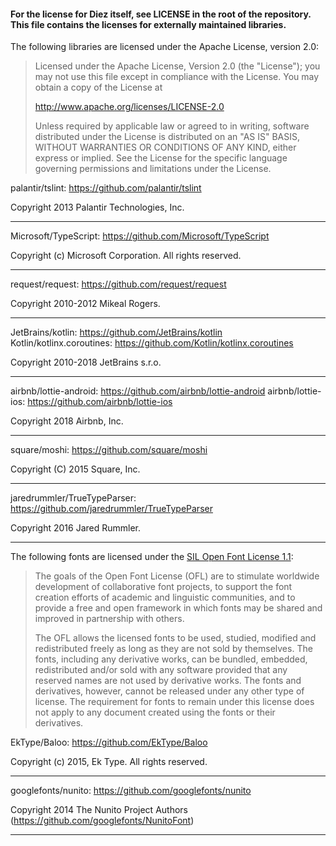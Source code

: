 #### For the license for Diez itself, see LICENSE in the root of the repository. This file contains the licenses for externally maintained libraries.

The following libraries are licensed under the Apache License, version 2.0:

> Licensed under the Apache License, Version 2.0 (the "License"); you may not use this file except in compliance with the License. You may obtain a copy of the License at
>
>    http://www.apache.org/licenses/LICENSE-2.0
>
> Unless required by applicable law or agreed to in writing, software distributed under the License is distributed on an "AS IS" BASIS, WITHOUT WARRANTIES OR CONDITIONS OF ANY KIND, either express or implied. See the License for the specific language governing permissions and limitations under the License.

palantir/tslint: https://github.com/palantir/tslint

Copyright 2013 Palantir Technologies, Inc.

---

Microsoft/TypeScript: https://github.com/Microsoft/TypeScript

Copyright (c) Microsoft Corporation. All rights reserved.

---

request/request: https://github.com/request/request

Copyright 2010-2012 Mikeal Rogers.

---

JetBrains/kotlin: https://github.com/JetBrains/kotlin
Kotlin/kotlinx.coroutines: https://github.com/Kotlin/kotlinx.coroutines

Copyright 2010-2018 JetBrains s.r.o.

---

airbnb/lottie-android: https://github.com/airbnb/lottie-android
airbnb/lottie-ios: https://github.com/airbnb/lottie-ios

Copyright 2018 Airbnb, Inc.

---

square/moshi: https://github.com/square/moshi

Copyright (C) 2015 Square, Inc.

---

jaredrummler/TrueTypeParser: https://github.com/jaredrummler/TrueTypeParser

Copyright 2016 Jared Rummler.

---

The following fonts are licensed under the [SIL Open Font License 1.1](http://scripts.sil.org/OFL):

> The goals of the Open Font License (OFL) are to stimulate worldwide development of collaborative font projects, to support the font creation efforts of academic and linguistic communities, and to provide a free and open framework in which fonts may be shared and improved in partnership with others.
> 
> The OFL allows the licensed fonts to be used, studied, modified and redistributed freely as long as they are not sold by themselves. The fonts, including any derivative works, can be bundled, embedded, redistributed and/or sold with any software provided that any reserved names are not used by derivative works. The fonts and derivatives, however, cannot be released under any other type of license. The requirement for fonts to remain under this license does not apply to any document created using the fonts or their derivatives.

EkType/Baloo: https://github.com/EkType/Baloo

Copyright (c) 2015, Ek Type. All rights reserved.

---

googlefonts/nunito: https://github.com/googlefonts/nunito

Copyright 2014 The Nunito Project Authors (https://github.com/googlefonts/NunitoFont)

---
